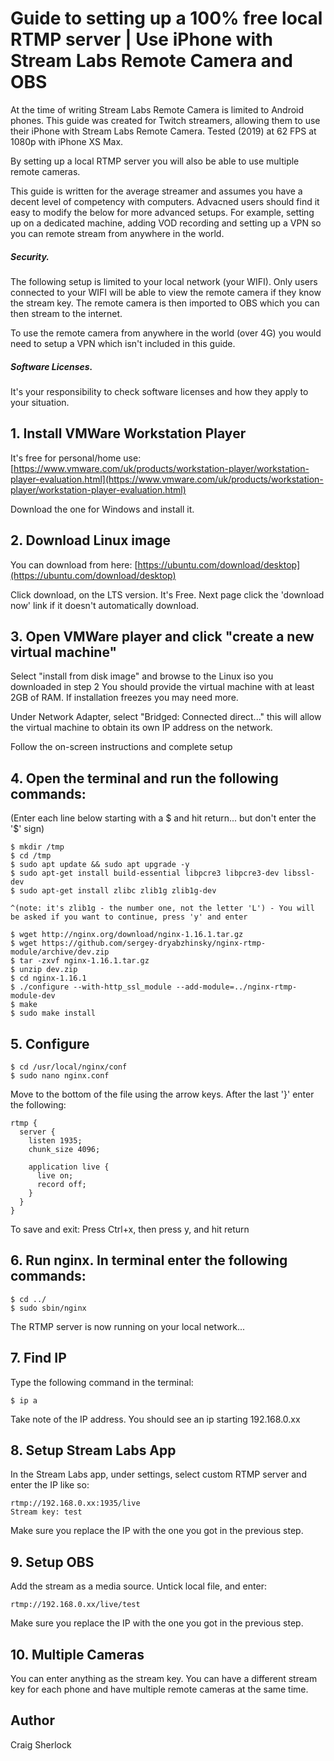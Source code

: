 # Guide to setting up a 100% free local RTMP server | Use iPhone with Stream Labs Remote Camera and OBS
At the time of writing Stream Labs Remote Camera is limited to Android phones. This guide was created for Twitch streamers, allowing them to use their iPhone with Stream Labs Remote Camera. Tested (2019) at 62 FPS at 1080p with iPhone XS Max.

By setting up a local RTMP server you will also be able to use multiple remote cameras.

This guide is written for the average streamer and assumes you have a decent level of competency with computers. Advacned users should find it easy to modify the below for more advanced setups. For example, setting up on a dedicated machine, adding VOD recording and setting up a VPN so you can remote stream from anywhere in the world.

##### Security.
The following setup is limited to your local network (your WIFI). Only users connected to your WIFI will be able to view the remote camera if they know the stream key. The remote camera is then imported to OBS which you can then stream to the internet.

To use the remote camera from anywhere in the world (over 4G) you would need to setup a VPN which isn't included in this guide.


##### Software Licenses.
It's your responsibility to check software licenses and how they apply to your situation.


## 1. Install VMWare Workstation Player
It's free for personal/home use: 
[https://www.vmware.com/uk/products/workstation-player/workstation-player-evaluation.html](https://www.vmware.com/uk/products/workstation-player/workstation-player-evaluation.html)

Download the one for Windows and install it.


## 2. Download Linux image
You can download from here: 
[https://ubuntu.com/download/desktop](https://ubuntu.com/download/desktop)

Click download, on the LTS version. It's Free. Next page click the 'download now' link if it doesn't automatically download.


## 3. Open VMWare player and click "create a new virtual machine"
Select "install from disk image" and browse to the Linux iso you downloaded in step 2
You should provide the virtual machine with at least 2GB of RAM. If installation freezes you may need more.

Under Network Adapter, select "Bridged: Connected direct..." this will allow the virtual machine to obtain its own IP address on the network.

Follow the on-screen instructions and complete setup


## 4. Open the terminal and run the following commands:
(Enter each line below starting with a $ and hit return... but don't enter the '$' sign)

```
$ mkdir /tmp
$ cd /tmp
$ sudo apt update && sudo apt upgrade -y
$ sudo apt-get install build-essential libpcre3 libpcre3-dev libssl-dev
$ sudo apt-get install zlibc zlib1g zlib1g-dev

^(note: it's zlib1g - the number one, not the letter 'L') - You will be asked if you want to continue, press 'y' and enter

$ wget http://nginx.org/download/nginx-1.16.1.tar.gz
$ wget https://github.com/sergey-dryabzhinsky/nginx-rtmp-module/archive/dev.zip
$ tar -zxvf nginx-1.16.1.tar.gz
$ unzip dev.zip
$ cd nginx-1.16.1
$ ./configure --with-http_ssl_module --add-module=../nginx-rtmp-module-dev
$ make
$ sudo make install
```


## 5. Configure
```
$ cd /usr/local/nginx/conf
$ sudo nano nginx.conf
```
Move to the bottom of the file using the arrow keys. After the last '}' enter the following:
```
rtmp {
  server {
    listen 1935;
    chunk_size 4096;

    application live {
      live on;
      record off;
    }
  }
}
```
To save and exit:
Press Ctrl+x, then press y, and hit return


## 6. Run nginx. In terminal enter the following commands:
```
$ cd ../
$ sudo sbin/nginx
```
The RTMP server is now running on your local network...


## 7. Find IP
Type the following command in the terminal:
```
$ ip a
```
Take note of the IP address. You should see an ip starting 192.168.0.xx


## 8. Setup Stream Labs App
In the Stream Labs app, under settings, select custom RTMP server and enter the IP like so:
```
rtmp://192.168.0.xx:1935/live
Stream key: test
```
Make sure you replace the IP with the one you got in the previous step.


## 9. Setup OBS
Add the stream as a media source. Untick local file, and enter:
```
rtmp://192.168.0.xx/live/test
```
Make sure you replace the IP with the one you got in the previous step.


## 10. Multiple Cameras
You can enter anything as the stream key. You can have a different stream key for each phone and have multiple remote cameras at the same time.

## Author
Craig Sherlock
